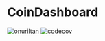 # CoinDashboard
[![onuriltan](https://circleci.com/gh/onuriltan/CoinDashboard.svg?style=svg)](https://circleci.com/gh/onuriltan/CoinDashboard)
[![codecov](https://codecov.io/gh/onuriltan/CoinDashboard/branch/master/graph/badge.svg)](https://codecov.io/gh/onuriltan/CoinDashboard)
